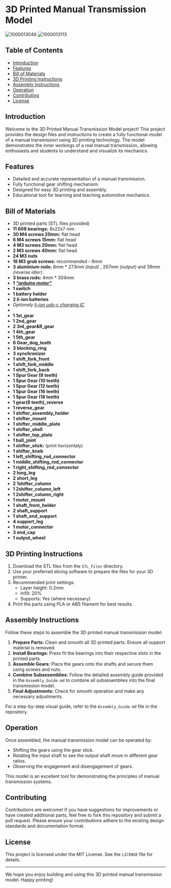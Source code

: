 # 3D Printed Manual Transmission Model

![1000013048](https://github.com/Dmitrii-Tomin/manual_transmition/assets/83939750/20480d8d-da3c-489d-b4a8-299e2fc936c5)
![1000013113](https://github.com/Dmitrii-Tomin/manual_transmition/assets/83939750/1047747b-b3b9-4668-9300-283becdfb352)



## Table of Contents

- [Introduction](#introduction)
- [Features](#features)
- [Bill of Materials](#bill-of-materials)
- [3D Printing Instructions](#3d-printing-instructions)
- [Assembly Instructions](#assembly-instructions)
- [Operation](#operation)
- [Contributing](#contributing)
- [License](#license)

## Introduction

Welcome to the 3D Printed Manual Transmission Model project! This project provides the design files and instructions to create a fully functional model of a manual transmission using 3D printing technology. The model demonstrates the inner workings of a real manual transmission, allowing enthusiasts and students to understand and visualize its mechanics.

## Features

- Detailed and accurate representation of a manual transmission.
- Fully functional gear shifting mechanism.
- Designed for easy 3D printing and assembly.
- Educational tool for learning and teaching automotive mechanics.

## Bill of Materials

- 3D printed parts (STL files provided)
- **11 608 bearings:** 8x22x7 mm.
- **30 M4 screws 20mm:** flat head
- **6 M4 screws 15mm:** flat head
- **4 M3 screws 20mm:** flat head
- **2 M3 screws 40mm:** flat head
- **24 M3 nuts**
- **18 M3 grub screws:** recommended - 6mm
- **3 aluminium rods:** 8mm * 273mm _(input)_ , 267mm _(output)_ and 39mm _(reverse idler)_.
- **3 brass rods:** 4mm * 304mm
- **1** [_**"arduino motor"**_](https://www.amazon.com/dp/B08M45JWMD/ref=twister_B0BC2ZJNBC?_encoding=UTF8&th=1)
- **1 switch**
- **1 battery holder**
- **2 li-ion batteries**
- _Optionaly_ [_li-ion usb-c charging IC_](https://www.amazon.com/dp/B0BRSDS6CS/ref=twister_B0C3KW4TLT?_encoding=UTF8&th=1)
-
- **1 1st_gear**
- **1 2nd_gear**
- **2 3rd_gear&R_gear**
- **1 4th_gear**
- **1 5th_gear**
- **6 Gear_dog_teath**
- **3 blocking_ring**
- **3 synchronizer**
- **1 shift_fork_front**
- **1 shift_fork_middle**
- **1 shift_fork_back**
- **1 Spur Gear (8 teeth)**
- **1 Spur Gear (10 teeth)**
- **1 Spur Gear (12 teeth)**
- **1 Spur Gear (16 teeth)**
- **1 Spur Gear (18 teeth)**
- **1 gear(8 teeth)_reverse**
- **1 reverse_gear**
- **1 shifter_assembly_holder**
- **1 shifter_mount**
- **1 shifter_middle_plate**
- **1 shifter_shell**
- **1 shifter_top_plate**
- **1 ball_joint**
- **1 shifter_stick:** (print horizontaly)
- **1 shifter_knob**
- **1 left_shifting_rod_connector**
- **1 middle_shifting_rod_connector**
- **1 right_shifting_rod_connector**
- **2 long_leg**
- **2 short_leg**
- **2 1shifter_column**
- **1 2shifter_column_left**
- **1 2shifter_column_right**
- **1 motor_mount**
- **1 shaft_front_holder**
- **2 shaft_support**
- **1 shaft_end_support**
- **4 support_leg**
- **1 motor_connector**
- **3 end_cap**
- **1 output_wheel**

## 3D Printing Instructions

1. Download the STL files from the `STL_Files` directory.
2. Use your preferred slicing software to prepare the files for your 3D printer.
3. Recommended print settings:
   - Layer height: 0.2mm
   - Infill: 20%
   - Supports: Yes (where necessary)
4. Print the parts using PLA or ABS filament for best results.

## Assembly Instructions

Follow these steps to assemble the 3D printed manual transmission model:

1. **Prepare Parts:** Clean and smooth all 3D printed parts. Ensure all support material is removed.
2. **Install Bearings:** Press fit the bearings into their respective slots in the printed parts.
3. **Assemble Gears:** Place the gears onto the shafts and secure them using screws and nuts.
4. **Combine Subassemblies:** Follow the detailed assembly guide provided in the `Assembly_Guide.md` to combine all subassemblies into the final transmission model.
5. **Final Adjustments:** Check for smooth operation and make any necessary adjustments.

For a step-by-step visual guide, refer to the `Assembly_Guide.md` file in the repository.

## Operation

Once assembled, the manual transmission model can be operated by:

- Shifting the gears using the gear stick.
- Rotating the input shaft to see the output shaft move in different gear ratios.
- Observing the engagement and disengagement of gears.

This model is an excellent tool for demonstrating the principles of manual transmission systems.

## Contributing

Contributions are welcome! If you have suggestions for improvements or have created additional parts, feel free to fork this repository and submit a pull request. Please ensure your contributions adhere to the existing design standards and documentation format.

## License

This project is licensed under the MIT License. See the `LICENSE` file for details.

---

We hope you enjoy building and using this 3D printed manual transmission model. Happy printing!

